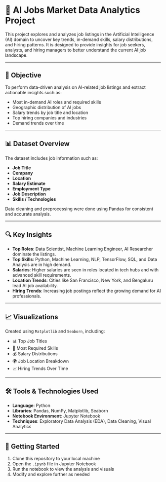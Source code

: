 # 🤖 AI Jobs Market Data Analytics Project

This project explores and analyzes job listings in the Artificial Intelligence (AI) domain to uncover key trends, in-demand skills, salary distributions, and hiring patterns. It is designed to provide insights for job seekers, analysts, and hiring managers to better understand the current AI job landscape.

---

## 📌 Objective

To perform data-driven analysis on AI-related job listings and extract actionable insights such as:
- Most in-demand AI roles and required skills
- Geographic distribution of AI jobs
- Salary trends by job title and location
- Top hiring companies and industries
- Demand trends over time

---

## 📊 Dataset Overview

The dataset includes job information such as:
- **Job Title**
- **Company**
- **Location**
- **Salary Estimate**
- **Employment Type**
- **Job Description**
- **Skills / Technologies**

Data cleaning and preprocessing were done using Pandas for consistent and accurate analysis.

---

## 🔍 Key Insights

- **Top Roles**: Data Scientist, Machine Learning Engineer, AI Researcher dominate the listings.
- **Top Skills**: Python, Machine Learning, NLP, TensorFlow, SQL, and Data Analysis are in high demand.
- **Salaries**: Higher salaries are seen in roles located in tech hubs and with advanced skill requirements.
- **Location Trends**: Cities like San Francisco, New York, and Bengaluru lead AI job availability.
- **Hiring Trends**: Increasing job postings reflect the growing demand for AI professionals.

---

## 📈 Visualizations

Created using `Matplotlib` and `Seaborn`, including:
- 📊 Top Job Titles
- 🧠 Most Required Skills
- 💰 Salary Distributions
- 🌍 Job Location Breakdown
- 📈 Hiring Trends Over Time

---

## 🛠️ Tools & Technologies Used

- **Language**: Python  
- **Libraries**: Pandas, NumPy, Matplotlib, Seaborn  
- **Notebook Environment**: Jupyter Notebook  
- **Techniques**: Exploratory Data Analysis (EDA), Data Cleaning, Visual Analytics

---

## 🚀 Getting Started

1. Clone this repository to your local machine  
2. Open the `.ipynb` file in Jupyter Notebook  
3. Run the notebook to view the analysis and visuals  
4. Modify and explore further as needed


